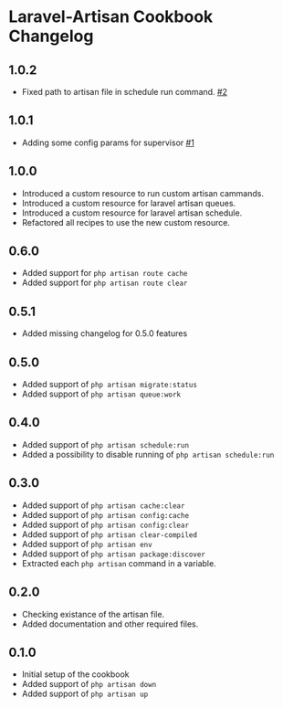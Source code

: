 # Laravel-Artisan Cookbook Changelog

## 1.0.2
* Fixed path to artisan file in schedule run command. [#2](https://github.com/sebbaum/laravel-artisan/pull/2)

## 1.0.1
* Adding some config params for supervisor [#1](https://github.com/sebbaum/laravel-artisan/pull/1)

## 1.0.0
* Introduced a custom resource to run custom artisan cammands.
* Introduced a custom resource for laravel artisan queues.
* Introduced a custom resource for laravel artisan schedule.
* Refactored all recipes to use the new custom resource.

## 0.6.0
* Added support for `php artisan route cache`
* Added support for `php artisan route clear`

## 0.5.1
* Added missing changelog for 0.5.0 features

## 0.5.0
* Added support of `php artisan migrate:status`
* Added support of `php artisan queue:work`

## 0.4.0
* Added support of `php artisan schedule:run`
* Added a possibility to disable running of `php artisan schedule:run`

## 0.3.0
* Added support of `php artisan cache:clear`
* Added support of `php artisan config:cache`
* Added support of `php artisan config:clear`
* Added support of `php artisan clear-compiled`
* Added support of `php artisan env`
* Added support of `php artisan package:discover`
* Extracted each `php artisan` command in a variable.


## 0.2.0
* Checking existance of the artisan file.
* Added documentation and other required files.

## 0.1.0
* Initial setup of the cookbook
* Added support of `php artisan down`
* Added support of `php artisan up`
